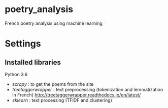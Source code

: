 # poetry_analysis
French poetry analysis using machine learning 

# Settings

## Installed libraries
Python 3.6

* *scrapy* : to get the poems from the site 
* *treetaggerwrapper* : text preprocessing (tokenization and lemmatization in French) 
http://treetaggerwrapper.readthedocs.io/en/latest/
* *sklearn* : text processing (TFIDF and clustering)